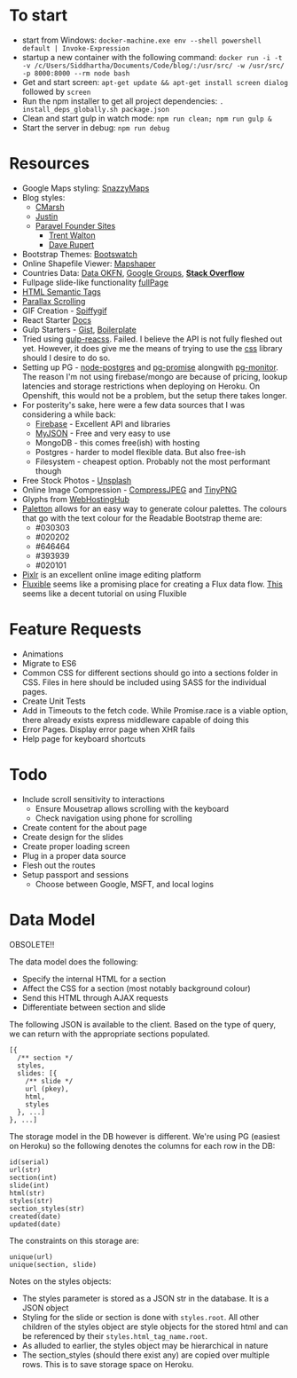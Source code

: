 # To start

- start from Windows: `docker-machine.exe env --shell powershell default | Invoke-Expression`
- startup a new container with the following command: `docker run -i -t -v /c/Users/Siddhartha/Documents/Code/blog/:/usr/src/ -w /usr/src/ -p 8000:8000 --rm node bash`
- Get and start screen: `apt-get update && apt-get install screen dialog` followed by `screen`
- Run the npm installer to get all project dependencies: `. install_deps_globally.sh package.json`
- Clean and start gulp in watch mode: `npm run clean; npm run gulp &`
- Start the server in debug: `npm run debug`

# Resources

- Google Maps styling: [SnazzyMaps](https://snazzymaps.com/)
- Blog styles:
  - [CMarsh](http://www.crmarsh.com/script/)
  - [Justin](http://www.justinyan.com/posts/2015/self-esteem/)
  - [Paravel Founder Sites](http://paravelinc.com/about.php)
    - [Trent Walton](http://trentwalton.com/)
    - [Dave Rupert](http://daverupert.com/)
- Bootstrap Themes: [Bootswatch](https://bootswatch.com/)
- Online Shapefile Viewer: [Mapshaper](http://www.mapshaper.org/)
- Countries Data: [Data OKFN](http://data.okfn.org/data/datasets/geo-boundaries-world-110m), [Google Groups](https://groups.google.com/forum/#!topic/d3-js/cTVo0Uci5x4), **[Stack Overflow](http://stackoverflow.com/questions/9542834/geojson-world-database)**
- Fullpage slide-like functionality [fullPage](https://github.com/alvarotrigo/fullPage.js)
- [HTML Semantic Tags](http://html5doctor.com/downloads/h5d-sectioning-flowchart.pdf)
- [Parallax Scrolling](https://ihatetomatoes.net/how-to-create-a-parallax-scrolling-website/)
- GIF Creation - [Spiffygif](http://spiffygif.com/)
- React Starter [Docs](https://github.com/webpack/react-starter/blob/master/NOTES/HowStuffWorks.md)
- Gulp Starters - [Gist](https://gist.github.com/mlouro/8886076), [Boilerplate](https://github.com/christianalfoni/react-app-boilerplate/blob/master/gulpfile.js)
- Tried using [gulp-reacss](https://github.com/yodairish/gulp-reacss). Failed. I believe the API is not fully fleshed out yet. However, it does give me the means of trying to use the [css](https://github.com/reworkcss/css) library should I desire to do so.
- Setting up PG - [node-postgres](https://github.com/brianc/node-postgres) and [pg-promise](https://github.com/vitaly-t/pg-promise) alongwith [pg-monitor](https://github.com/vitaly-t/pg-monitor). The reason I'm not using firebase/mongo are because of pricing, lookup latencies and storage restrictions when deploying on Heroku. On Openshift, this would not be a problem, but the setup there takes longer.
- For posterity's sake, here were a few data sources that I was considering a while back:
  - [Firebase](https://www.firebase.com/) - Excellent API and libraries
  - [MyJSON](http://myjson.com/) - Free and very easy to use
  - MongoDB - this comes free(ish) with hosting
  - Postgres - harder to model flexible data. But also free-ish
  - Filesystem - cheapest option. Probably not the most performant though
- Free Stock Photos - [Unsplash](https://unsplash.com/)
- Online Image Compression - [CompressJPEG](http://compressjpeg.com/) and [TinyPNG](https://tinypng.com/)
- Glyphs from [WebHostingHub](http://www.webhostinghub.com/glyphs/)
- [Paletton](http://paletton.com/) allows for an easy way to generate colour palettes. The colours that go with the text colour for the Readable Bootstrap theme are:
  - #030303
  - #020202
  - #646464
  - #393939
  - #020101
- [Pixlr](https://pixlr.com/) is an excellent online image editing platform
- [Fluxible](http://fluxible.io/) seems like a promising place for creating a Flux data flow. [This](https://github.com/yahoo/fluxible/blob/master/docs/blog/2014-11-06-bringing-flux-to-the-server.md) seems like a decent tutorial on using Fluxible

# Feature Requests

- Animations
- Migrate to ES6
- Common CSS for different sections should go into a sections folder in CSS. Files in here should be included using SASS for the individual pages.
- Create Unit Tests
- Add in Timeouts to the fetch code. While Promise.race is a viable option, there already exists express middleware capable of doing this
- Error Pages. Display error page when XHR fails
- Help page for keyboard shortcuts

# Todo

- Include scroll sensitivity to interactions
  - Ensure Mousetrap allows scrolling with the keyboard
  - Check navigation using phone for scrolling
- Create content for the about page
- Create design for the slides
- Create proper loading screen
- Plug in a proper data source
- Flesh out the routes
- Setup passport and sessions
  - Choose between Google, MSFT, and local logins

# Data Model

OBSOLETE!!

The data model does the following:

- Specify the internal HTML for a section
- Affect the CSS for a section (most notably background colour)
- Send this HTML through AJAX requests
- Differentiate between section and slide

The following JSON is available to the client. Based on the type of query, we can return with the appropriate sections populated.

    [{
      /** section */
      styles,
      slides: [{
        /** slide */
        url (pkey),
        html,
        styles
      }, ...]
    }, ...]

The storage model in the DB however is different. We're using PG (easiest on Heroku) so the following denotes the columns for each row in the DB:

    id(serial)
    url(str)
    section(int)
    slide(int)
    html(str)
    styles(str)
    section_styles(str)
    created(date)
    updated(date)

The constraints on this storage are:

    unique(url)
    unique(section, slide)

Notes on the styles objects:

- The styles parameter is stored as a JSON str in the database. It is a JSON object
- Styling for the slide or section is done with `styles.root`. All other children of the styles object are style objects for the stored html and can be referenced by their `styles.html_tag_name.root`.
- As alluded to earlier, the styles object may be hierarchical in nature
- The section_styles (should there exist any) are copied over multiple rows. This is to save storage space on Heroku.
